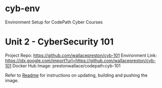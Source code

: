# cyb-env
Environment Setup for CodePath Cyber Courses

# Unit 2 - CyberSecurity 101
Project Repo: https://github.com/wallacepreston/cyb-101
Environment Link: https://idx.google.com/import?url=https://github.com/wallacepreston/cyb-101
Docker Hub Image: prestonwallace/codepath:cyb-101

Refer to [Readme](../README.md) for instructions on updating, building and pushing the image.